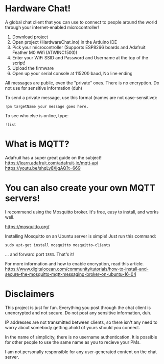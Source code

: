 # Hardware Chat!

A global chat client that you can use to connect to people around the world through your internet-enabled microcontroller!

1) Download project
2) Open project (HardwareChat.ino) in the Arduino IDE
3) Pick your microcontroller (Supports ESP8266 boards and Adafruit Feather M0 Wifi (ATWINC1500))
4) Enter your WiFi SSID and Password and Username at the top of the script!
5) Upload the firmware
6) Open up your serial console at 115200 baud, No line ending


All messages are public, even the "private" ones. There is no encryption. Do not use for sensitive information (duh)

To send a private message, use this format (names are not case-sensitive):

`!pm targetName your message goes here.`

To see who else is online, type:

`!list`

# What is MQTT? 

Adafruit has a super great guide on the subject!
https://learn.adafruit.com/adafruit-io/mqtt-api
https://youtu.be/shqLy8XjqAQ?t=669

# You can also create your own MQTT servers! 

I recommend using the Mosquitto broker. It's free, easy to install, and works well.

https://mosquitto.org/ 

Installing Mosquitto on an Ubuntu server is simple! Just run this command:

`sudo apt-get install mosquitto mosquitto-clients`

... and forward port `1883`. That's it!

For more information and how to enable encryption, read this article.
https://www.digitalocean.com/community/tutorials/how-to-install-and-secure-the-mosquitto-mqtt-messaging-broker-on-ubuntu-16-04


# Disclaimers 

This project is just for fun. Everything you post through the chat client is unencrypted and not secure. Do not post any sensitive information, duh.

IP addresses are not transmitted between clients, so there isn't any need to worry about somebody getting ahold of yours should you connect.

In the name of simplicity, there is no username authentication. It is possible for other people to use the same name as you to recieve your PMs.

I am not personally responsible for any user-generated content on the chat server. 
